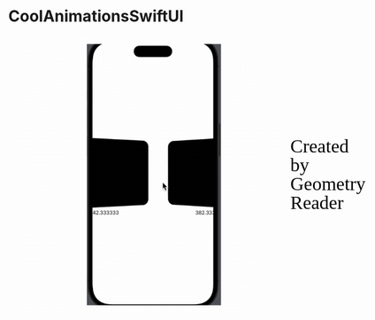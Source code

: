 # CoolAnimationsSwiftUI

<div style="display: flex; align-items: center;">
    <img src="GifDemoPreviews/geometry-reader.gif" alt="Created by Geometry Reader" width="500"/>
    <span style="font-family: 'Times New Roman', cursive, bold; font-size: 34px; color: black; margin-left: 10px; line-height: 1;">
        Created by Geometry Reader
    </span>
</div>

